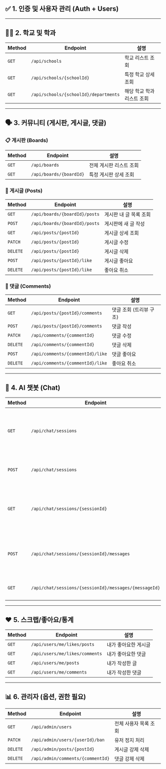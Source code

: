 ## ✅ 1. 인증 및 사용자 관리 (Auth + Users)

---

## 🧑‍🎓 2. 학교 및 학과

| Method | Endpoint | 설명 |
| --- | --- | --- |
| `GET` | `/api/schools` | 학교 리스트 조회 |
| `GET` | `/api/schools/{schoolId}` | 특정 학교 상세 조회 |
| `GET` | `/api/schools/{schoolId}/departments` | 해당 학교 학과 리스트 조회 |

---

## 🗣 3. 커뮤니티 (게시판, 게시글, 댓글)

### 📋 게시판 (Boards)

| Method | Endpoint | 설명 |
| --- | --- | --- |
| `GET` | `/api/boards` | 전체 게시판 리스트 조회 |
| `GET` | `/api/boards/{boardId}` | 특정 게시판 상세 조회 |

### 📝 게시글 (Posts)

| Method | Endpoint | 설명 |
| --- | --- | --- |
| `GET` | `/api/boards/{boardId}/posts` | 게시판 내 글 목록 조회 |
| `POST` | `/api/boards/{boardId}/posts` | 게시판에 새 글 작성 |
| `GET` | `/api/posts/{postId}` | 게시글 상세 조회 |
| `PATCH` | `/api/posts/{postId}` | 게시글 수정 |
| `DELETE` | `/api/posts/{postId}` | 게시글 삭제 |
| `POST` | `/api/posts/{postId}/like` | 게시글 좋아요 |
| `DELETE` | `/api/posts/{postId}/like` | 좋아요 취소 |

### 💬 댓글 (Comments)

| Method | Endpoint | 설명 |
| --- | --- | --- |
| `GET` | `/api/posts/{postId}/comments` | 댓글 조회 (트리뷰 구조) |
| `POST` | `/api/posts/{postId}/comments` | 댓글 작성 |
| `PATCH` | `/api/comments/{commentId}` | 댓글 수정 |
| `DELETE` | `/api/comments/{commentId}` | 댓글 삭제 |
| `POST` | `/api/comments/{commentId}/like` | 댓글 좋아요 |
| `DELETE` | `/api/comments/{commentId}/like` | 좋아요 취소 |

---

## 🤖 4. AI 챗봇 (Chat)

| Method | Endpoint | 설명 |
| --- | --- | --- |
| `GET` | `/api/chat/sessions` | 나의 채팅 세션 리스트 조회 |
| `POST` | `/api/chat/sessions` | 새 채팅 세션 시작 |
| `GET` | `/api/chat/sessions/{sessionId}` | 세션 내 전체 채팅 로그 조회 |
| `POST` | `/api/chat/sessions/{sessionId}/messages` | 질문 전송 → GPT 응답 반환 |
| `GET` | `/api/chat/sessions/{sessionId}/messages/{messageId}` | 단일 대화 조회 |

---

## ❤️ 5. 스크랩/좋아요/통계

| Method | Endpoint | 설명 |
| --- | --- | --- |
| `GET` | `/api/users/me/likes/posts` | 내가 좋아요한 게시글 |
| `GET` | `/api/users/me/likes/comments` | 내가 좋아요한 댓글 |
| `GET` | `/api/users/me/posts` | 내가 작성한 글 |
| `GET` | `/api/users/me/comments` | 내가 작성한 댓글 |

---

## 📊 6. 관리자 (옵션, 권한 필요)

| Method | Endpoint | 설명 |
| --- | --- | --- |
| `GET` | `/api/admin/users` | 전체 사용자 목록 조회 |
| `PATCH` | `/api/admin/users/{userId}/ban` | 유저 정지 처리 |
| `DELETE` | `/api/admin/posts/{postId}` | 게시글 강제 삭제 |
| `DELETE` | `/api/admin/comments/{commentId}` | 댓글 강제 삭제 |